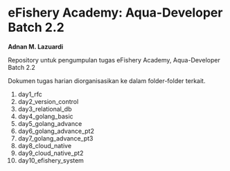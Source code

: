 # eFishery Academy: Aqua-Developer Batch 2.2
**Adnan M. Lazuardi**

Repository untuk pengumpulan tugas eFishery Academy, Aqua-Developer Batch 2.2

Dokumen tugas harian diorganisasikan ke dalam folder-folder terkait.
1. day1_rfc
2. day2_version_control
3. day3_relational_db
4. day4_golang_basic
5. day5_golang_advance
6. day6_golang_advance_pt2
7. day7_golang_advance_pt3
8. day8_cloud_native
9. day9_cloud_native_pt2
10. day10_efishery_system